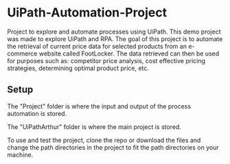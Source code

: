 # UiPath-Automation-Project
Project to explore and automate processes using UiPath. This demo project was made to explore UiPath and RPA. The goal of this project is to automate the retrieval of current price data for selected products from an e-commerce website called FootLocker. The data retrieved can then be used for purposes such as: competitor price analysis, cost effective pricing strategies, determining optimal product price, etc.

## Setup
The "Project" folder is where the input and output of the process automation is stored.

The "UiPathArthur" folder is where the main project is stored.

To use and test the project, clone the repo or download the files and change the path directories in the project to fit the path directories on your machine.
